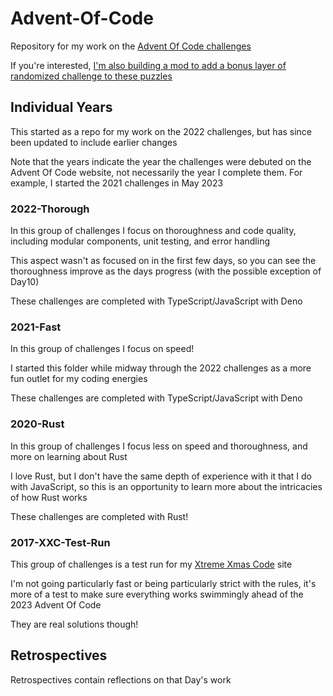 # Advent-Of-Code

Repository for my work on the [Advent Of Code challenges](https://adventofcode.com/)

If you're interested, [I'm also building a mod to add a bonus layer of randomized challenge to these puzzles](https://github.com/kaBeech/advent-of-code-xxxmas-mod)

## Individual Years

This started as a repo for my work on the 2022 challenges, but has since been updated to include earlier changes

Note that the years indicate the year the challenges were debuted on the Advent Of Code website, not necessarily the year I complete them. For example, I started the 2021 challenges in May 2023

### 2022-Thorough

In this group of challenges I focus on thoroughness and code quality, including modular components, unit testing, and error handling

This aspect wasn't as focused on in the first few days, so you can see the thoroughness improve as the days progress (with the possible exception of Day10)

These challenges are completed with TypeScript/JavaScript with Deno

### 2021-Fast

In this group of challenges I focus on speed!

I started this folder while midway through the 2022 challenges as a more fun outlet for my coding energies

These challenges are completed with TypeScript/JavaScript with Deno

### 2020-Rust

In this group of challenges I focus less on speed and thoroughness, and more on learning about Rust

I love Rust, but I don't have the same depth of experience with it that I do with JavaScript, so this is an opportunity to learn more about the intricacies of how Rust works

These challenges are completed with Rust!

### 2017-XXC-Test-Run

This group of challenges is a test run for my [Xtreme Xmas Code](https://www.xtremexmascode.com/) site

I'm not going particularly fast or being particularly strict with the rules, it's more of a test to make sure everything works swimmingly ahead of the 2023 Advent Of Code

They are real solutions though!

## Retrospectives

Retrospectives contain reflections on that Day's work

